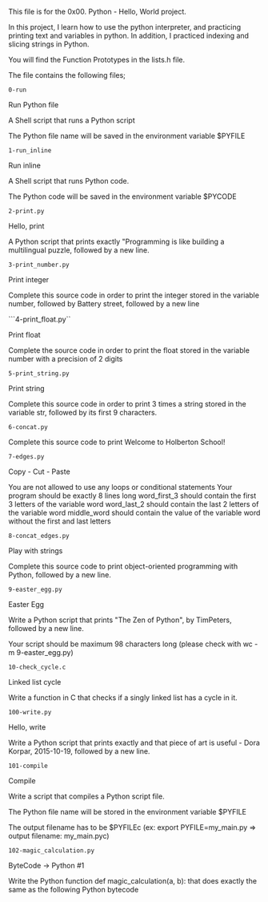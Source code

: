 This file is for the 0x00. Python - Hello, World project.

In this project, I learn how to use the python interpreter, and practicing printing text and variables in python. In addition, I practiced indexing and slicing strings in Python.

You will find the Function Prototypes in the lists.h file.

The file contains the following files;

```0-run```

Run Python file

A Shell script that runs a Python script

The Python file name will be saved in the environment variable $PYFILE

```1-run_inline```

Run inline

A Shell script that runs Python code. 

The Python code will be saved in the environment variable $PYCODE

```2-print.py```

Hello, print

A Python script that prints exactly "Programming is like building a multilingual puzzle, followed by a new line.

```3-print_number.py```

Print integer

Complete this source code in order to print the integer stored in the variable number, followed by Battery street, followed by a new line

 ```4-print_float.py``

 Print float
 
 Complete the source code in order to print the float stored in the variable number with a precision of 2 digits

 ```5-print_string.py```
 
 Print string
 
 Complete this source code in order to print 3 times a string stored in the variable str, followed by its first 9 characters.

```6-concat.py```

Complete this source code to print Welcome to Holberton School!

```7-edges.py```

Copy - Cut - Paste

You are not allowed to use any loops or conditional statements
Your program should be exactly 8 lines long
word_first_3 should contain the first 3 letters of the variable word
word_last_2 should contain the last 2 letters of the variable word
middle_word should contain the value of the variable word without the first and last letters

```8-concat_edges.py```

Play with strings

Complete this source code to print object-oriented programming with Python, followed by a new line.


```9-easter_egg.py```

Easter Egg

Write a Python script that prints "The Zen of Python", by TimPeters, followed by a new line.

Your script should be maximum 98 characters long (please check with wc -m 9-easter_egg.py)

```10-check_cycle.c```

Linked list cycle

Write a function in C that checks if a singly linked list has a cycle in it.

```100-write.py```

Hello, write

Write a Python script that prints exactly and that piece of art is useful - Dora Korpar, 2015-10-19, followed by a new line.

```101-compile```

Compile

Write a script that compiles a Python script file.

The Python file name will be stored in the environment variable $PYFILE

The output filename has to be $PYFILEc (ex: export PYFILE=my_main.py => output filename: my_main.pyc)

```102-magic_calculation.py```

ByteCode -> Python #1

Write the Python function def magic_calculation(a, b): that does exactly the same as the following Python bytecode
